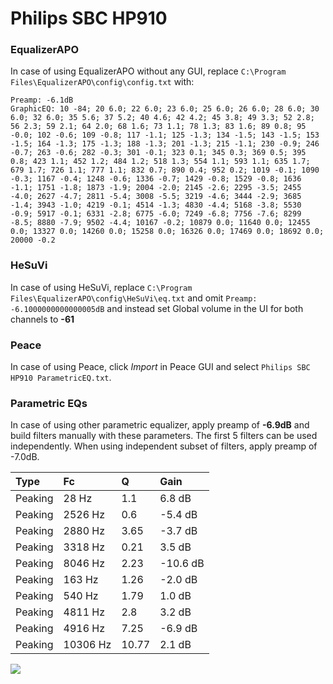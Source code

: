 # Philips SBC HP910

### EqualizerAPO
In case of using EqualizerAPO without any GUI, replace `C:\Program Files\EqualizerAPO\config\config.txt`
with:
```
Preamp: -6.1dB
GraphicEQ: 10 -84; 20 6.0; 22 6.0; 23 6.0; 25 6.0; 26 6.0; 28 6.0; 30 6.0; 32 6.0; 35 5.6; 37 5.2; 40 4.6; 42 4.2; 45 3.8; 49 3.3; 52 2.8; 56 2.3; 59 2.1; 64 2.0; 68 1.6; 73 1.1; 78 1.3; 83 1.6; 89 0.8; 95 -0.0; 102 -0.6; 109 -0.8; 117 -1.1; 125 -1.3; 134 -1.5; 143 -1.5; 153 -1.5; 164 -1.3; 175 -1.3; 188 -1.3; 201 -1.3; 215 -1.1; 230 -0.9; 246 -0.7; 263 -0.6; 282 -0.3; 301 -0.1; 323 0.1; 345 0.3; 369 0.5; 395 0.8; 423 1.1; 452 1.2; 484 1.2; 518 1.3; 554 1.1; 593 1.1; 635 1.7; 679 1.7; 726 1.1; 777 1.1; 832 0.7; 890 0.4; 952 0.2; 1019 -0.1; 1090 -0.3; 1167 -0.4; 1248 -0.6; 1336 -0.7; 1429 -0.8; 1529 -0.8; 1636 -1.1; 1751 -1.8; 1873 -1.9; 2004 -2.0; 2145 -2.6; 2295 -3.5; 2455 -4.0; 2627 -4.7; 2811 -5.4; 3008 -5.5; 3219 -4.6; 3444 -2.9; 3685 -1.4; 3943 -1.0; 4219 -0.1; 4514 -1.3; 4830 -4.4; 5168 -3.8; 5530 -0.9; 5917 -0.1; 6331 -2.8; 6775 -6.0; 7249 -6.8; 7756 -7.6; 8299 -8.5; 8880 -7.9; 9502 -4.4; 10167 -0.2; 10879 0.0; 11640 0.0; 12455 0.0; 13327 0.0; 14260 0.0; 15258 0.0; 16326 0.0; 17469 0.0; 18692 0.0; 20000 -0.2
```

### HeSuVi
In case of using HeSuVi, replace `C:\Program Files\EqualizerAPO\config\HeSuVi\eq.txt` and omit `Preamp:
-6.1000000000000005dB` and instead set Global volume in the UI for both channels to **-61**

### Peace
In case of using Peace, click *Import* in Peace GUI and select `Philips SBC HP910 ParametricEQ.txt`.

### Parametric EQs
In case of using other parametric equalizer, apply preamp of **-6.9dB** and build filters manually
with these parameters. The first 5 filters can be used independently.
When using independent subset of filters, apply preamp of -7.0dB.

| Type    | Fc       |     Q | Gain     |
|:--------|:---------|:------|:---------|
| Peaking | 28 Hz    |  1.1  | 6.8 dB   |
| Peaking | 2526 Hz  |  0.6  | -5.4 dB  |
| Peaking | 2880 Hz  |  3.65 | -3.7 dB  |
| Peaking | 3318 Hz  |  0.21 | 3.5 dB   |
| Peaking | 8046 Hz  |  2.23 | -10.6 dB |
| Peaking | 163 Hz   |  1.26 | -2.0 dB  |
| Peaking | 540 Hz   |  1.79 | 1.0 dB   |
| Peaking | 4811 Hz  |  2.8  | 3.2 dB   |
| Peaking | 4916 Hz  |  7.25 | -6.9 dB  |
| Peaking | 10306 Hz | 10.77 | 2.1 dB   |

![](https://raw.githubusercontent.com/jaakkopasanen/AutoEq/master/results/innerfidelity/sbaf-serious/Philips%20SBC%20HP910/Philips%20SBC%20HP910.png)